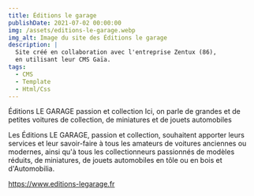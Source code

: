 ```yaml
---
title: Éditions le garage
publishDate: 2021-07-02 00:00:00
img: /assets/editions-le-garage.webp
img_alt: Image du site des Éditions le garage
description: |
  Site créé en collaboration avec l'entreprise Zentux (86),
  en utilisant leur CMS Gaïa.
tags:
  - CMS
  - Template
  - Html/Css
---
```


Éditions LE GARAGE passion et collection
Ici, on parle de grandes et de petites voitures de collection, de miniatures et de jouets automobiles

Les Éditions LE GARAGE, passion et collection, souhaitent apporter leurs services et leur savoir-faire à tous les amateurs de voitures anciennes ou modernes, ainsi qu'à tous les collectionneurs passionnés de modèles réduits, de miniatures, de jouets automobiles en tôle ou en bois et d'Automobilia.

https://www.editions-legarage.fr